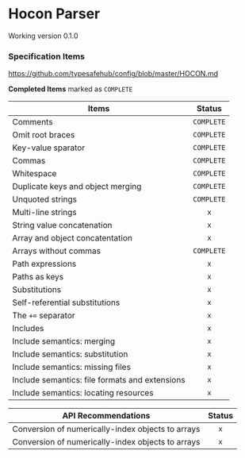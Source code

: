 Hocon Parser
============

Working version 0.1.0

### Specification Items

https://github.com/typesafehub/config/blob/master/HOCON.md

**Completed Items** marked as `COMPLETE`

Items                                  | Status
-------------------------------------- | :-----:
Comments                               | `COMPLETE`
Omit root braces                       | `COMPLETE`
Key-value sparator                     | `COMPLETE`
Commas                                 | `COMPLETE`
Whitespace                             | `COMPLETE`
Duplicate keys and object merging      | `COMPLETE`
Unquoted strings                       | `COMPLETE`
Multi-line strings                     | `x`
String value concatenation             | `x`
Array and object concatentation        | `x`
Arrays without commas                  | `COMPLETE`
Path expressions                       | `x`
Paths as keys                          | `x`
Substitutions                          | `x`
Self-referential substitutions         | `x`
The `+=` separator                     | `x`
Includes                               | `x`
Include semantics: merging                         | `x`
Include semantics: substitution                    | `x`
Include semantics: missing files                   | `x`
Include semantics: file formats and extensions     | `x`
Include semantics: locating resources              | `x`

API Recommendations                                        | Status
---------------------------------------------------------- | :----:
Conversion of numerically-index objects to arrays          | `x`
Conversion of numerically-index objects to arrays          | `x`






